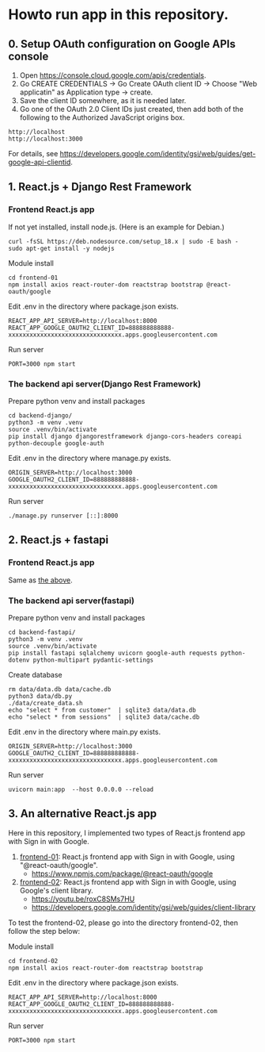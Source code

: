 # Howto run app in this repository.

## 0. <a name="googleapisetup">Setup OAuth configuration on Google APIs console</a>

1. Open https://console.cloud.google.com/apis/credentials.
1. Go CREATE CREDENTIALS -> Go Create OAuth client ID -> Choose "Web applicatin" as Application type -> create.
1. Save the client ID somewhere, as it is needed later. 
1. Go one of the OAuth 2.0 Client IDs just created, then add both of the following to the Authorized JavaScript origins box.

~~~
http://localhost
http://localhost:3000
~~~

For details, see https://developers.google.com/identity/gsi/web/guides/get-google-api-clientid.

## 1. React.js + Django Rest Framework

### <a name="frontend">Frontend React.js app</a>

If not yet installed, install node.js. (Here is an example for Debian.)
~~~
curl -fsSL https://deb.nodesource.com/setup_18.x | sudo -E bash -
sudo apt-get install -y nodejs
~~~

Module install
~~~
cd frontend-01
npm install axios react-router-dom reactstrap bootstrap @react-oauth/google
~~~

Edit .env in the directory where package.json exists.
~~~
REACT_APP_API_SERVER=http://localhost:8000
REACT_APP_GOOGLE_OAUTH2_CLIENT_ID=888888888888-xxxxxxxxxxxxxxxxxxxxxxxxxxxxxxxx.apps.googleusercontent.com
~~~

Run server
~~~
PORT=3000 npm start 
~~~

### The backend api server(Django Rest Framework)

Prepare python venv and install packages
~~~
cd backend-django/
python3 -m venv .venv
source .venv/bin/activate
pip install django djangorestframework django-cors-headers coreapi python-decouple google-auth
~~~

Edit .env in the directory where manage.py exists.
~~~
ORIGIN_SERVER=http://localhost:3000
GOOGLE_OAUTH2_CLIENT_ID=888888888888-xxxxxxxxxxxxxxxxxxxxxxxxxxxxxxxx.apps.googleusercontent.com
~~~

Run server
~~~
./manage.py runserver [::]:8000
~~~

## 2. React.js + fastapi

### Frontend React.js app

Same as [the above](#frontend).

### The backend api server(fastapi)

Prepare python venv and install packages
~~~
cd backend-fastapi/
python3 -m venv .venv
source .venv/bin/activate
pip install fastapi sqlalchemy uvicorn google-auth requests python-dotenv python-multipart pydantic-settings
~~~

Create database
~~~
rm data/data.db data/cache.db
python3 data/db.py
./data/create_data.sh
echo "select * from customer"  | sqlite3 data/data.db
echo "select * from sessions"  | sqlite3 data/cache.db
~~~

Edit .env in the directory where main.py exists.
~~~
ORIGIN_SERVER=http://localhost:3000
GOOGLE_OAUTH2_CLIENT_ID=888888888888-xxxxxxxxxxxxxxxxxxxxxxxxxxxxxxxx.apps.googleusercontent.com
~~~

Run server
~~~
uvicorn main:app  --host 0.0.0.0 --reload
~~~

## 3. An alternative React.js app

Here in this repository, I implemented two types of React.js frontend app with Sign in with Google.

1. [frontend-01](frontend-01): React.js frontend app with Sign in with Google, using "@react-oauth/google".
   - https://www.npmjs.com/package/@react-oauth/google
1. [frontend-02](frontend-02): React.js frontend app with Sign in with Google, using Google's client library.
   - https://youtu.be/roxC8SMs7HU
   - https://developers.google.com/identity/gsi/web/guides/client-library

To test the frontend-02, please go into the directory frontend-02, then follow the step below:

Module install
~~~
cd frontend-02
npm install axios react-router-dom reactstrap bootstrap
~~~

Edit .env in the directory where package.json exists.
~~~
REACT_APP_API_SERVER=http://localhost:8000
REACT_APP_GOOGLE_OAUTH2_CLIENT_ID=888888888888-xxxxxxxxxxxxxxxxxxxxxxxxxxxxxxxx.apps.googleusercontent.com
~~~

Run server
~~~
PORT=3000 npm start 
~~~
